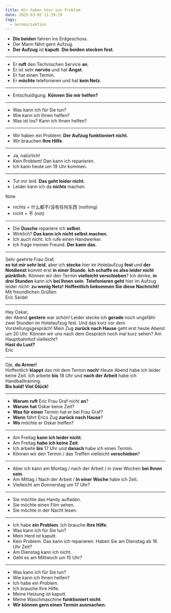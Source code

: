 ```yaml
---
title: Wir haben hier ein Problem
date: 2025-03-02 11:39:19
tags:
  - German/Lektion
---
```

- **Die beiden** fahren ins Erdgeschoss.
- Der Mann fährt gern Aufzug.
- **Der Aufzug** ist **kaputt**. **Die beiden stecken fest.**
---
- Er **ruft** den Technischen Service **an**.
- Er ist sehr **nervös** und hat **Angst**.
- Er hat einen Termin.
- Er **möchte** telefonieren und hat **kein Netz**.
---
- Entschuldigung. **Können Sie mir helfen?**
---
- Was kann ich für Sie tun?
- Wie kann ich Ihnen helfen?
- Was ist los? Kann ich Ihnen helfen?
---
- Wir haben ein Problem: **Der Aufzug funktioniert nicht.**
- Wir brauchen **Ihre Hilfe**.
---
- Ja, natürlich!
- Kein Problem! Dan kann ich reparieren.
- Ich kann heute um 19 Uhr kommen.
---
- Tut mir leid. **Das geht leider nicht.**
- Leider kann ich da **nichts** machen.

> [!NOTE]
>
> - nichts = 什么都不/没有任何东西 (nothing)
> - nicht = 不 (not)

---
- Die **Dusche** repariere ich **selbst**.
- Wirklich? **Das kann ich nicht selbst machen.**
- Ich auch nicht. Ich rufe einen Handwerker.
- Ich frage meinen Freund. **Der kann das.**
---
 Sehr geehrte Frau Graf,  
 **es tut mir sehr leid**, aber ich **stecke** hier im Hotelaufzug **fest** und **der Notdienst** kommt erst **in einer Stunde**. **Ich schaffe es also leider nicht pünktlich.** Können wir den Termin **vielleicht verschieben**? Ich denke, **in drei Stunden** kann ich **bei Ihnen sein**. **Telefonieren geht** hier im Aufzug leider nicht: **zu wenig Netz!** **Hoffentlich bekommen Sie diese Nachricht!**  
 Mit freundlichen Grüßen  
 Eric Seidel
 
----
Hey Oskar,  
der Abend **gestern** war schön! Leider stecke ich **gerade** noch ungefähr zwei Stunden im Hotelaufzug fest. Und das kurz vor dem Vorstellungsgespräch! Mein Zug **zurück nach Hause** geht erst heute Abend um 20 Uhr. Können wir uns nach dem Gespräch noch mal kurz sehen? Am Hauptbahnhof vielleicht?  
**Hast du Lust?**  
Eric

---
Oje, **du Armer!**  
Hoffentlich **klappt** das mit dem Termin **noch**! Heute Abend habe ich leider keine Zeit. Ich arbeite **bis** 18 Uhr und **nach der Arbeit** habe ich Handballtraining.  
**Bis bald! Viel Glück!**  

---
- **Warum** **ruft** Eric Frau Graf nicht **an**?
- **Warum** **hat** Oskar keine Zeit?
- **Was für einen** Termin hat er bei Frau Graf?
- **Wann** fährt Erics Zug **zurück nach Hause**?
- **Wo** möchte er Oskar treffen?

---
- Am Freitag **kann ich leider nicht**.
- Am Freitag **habe ich keine Zeit**.
- Ich arbeite **bis** 17 Uhr und **danach** habe ich einen Termin.
- Können wir den Termin / das Treffen vielleicht **verschieben**?
---
- Aber ich kann am Montag / nach der Arbeit / in zwei Wochen **bei Ihnen sein**.
- Am Mittag / Nach der Arbeit / **In einer Woche** habe ich Zeit.
- Vielleicht am Donnerstag um 17 Uhr?
---
- Sie möchte das Handy aufladen.
- Sie möchte einen Film sehen.
- Sie möchte in der Nacht lesen.
---
- Ich habe **ein Problem**. Ich brauche **Ihre Hilfe**.
- Was kann ich für Sie tun?
- Mein Herd ist kaputt.
- Kein Problem. Das kann ich reparieren. Haben Sie am Dienstag ab 16 Uhr Zeit?
- Am Dienstag kann ich nicht.
- Geht es am Mittwoch um 15 Uhr?
---
- Was kann ich für Sie tun?
- Wie kann ich Ihnen helfen?
- Ich habe ein Problem.
- Ich brauche Ihre Hilfe.
- Meine Heizung ist kaputt.
- Meine Waschmaschine **funktioniert nicht**.
- **Wir können gern einen Termin ausmachen.**
